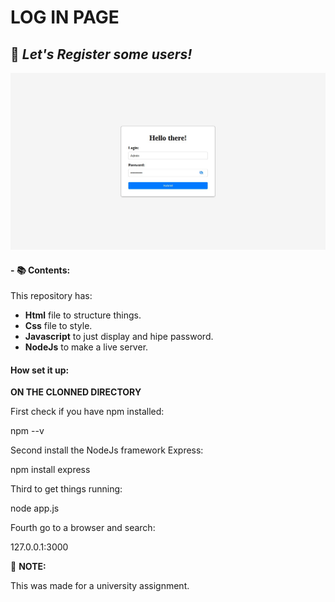 # LOG IN PAGE

## :rocket: ***Let's Register some users!***

<img src="login-ui.jpeg" alt="login-ui"/>

#### - :books: Contents:

This repository has:
- <b>Html</b> file to structure things.
- <b>Css</b> file to style.
- <b>Javascript</b> to just display and hipe password.
- <b>NodeJs</b> to make a live server.

#### How set it up:

<b>ON THE CLONNED DIRECTORY</b>

First check if you have npm installed:

  npm --v

Second install the NodeJs framework Express:

  npm install express

Third to get things running:

  node app.js

Fourth go to a browser and search:

  127.0.0.1:3000



:pushpin: __NOTE:__ <p>This was made for a university assignment.</p>
